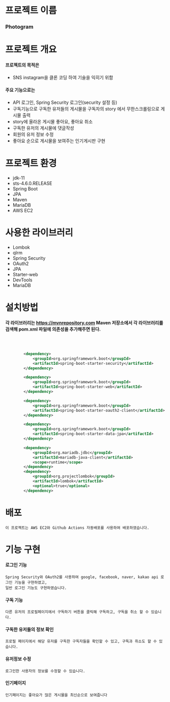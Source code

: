# 프로젝트 이름

### Photogram


# 프로젝트 개요

#### 프로젝트의 목적은 
- SNS instagram을 클론 코딩 하여 기술을 익히기 위함
#### 주요 기능으로는 
- API 로그인, Spring Security 로그인(security 설정 등)
- 구독기능으로 구독한 유저들의 게시물을 구독자의 story 에서 무한스크롤링으로 게시물 출력
- story에 올라온 게시물 좋아요, 좋아요 취소
- 구독한 유저의 게시물에 댓글작성 
- 회원의 유저 정보 수정
- 좋아요 순으로 게시물을 보여주는 인기게시판 구현 

# 프로젝트 환경

- jdk-11
- sts-4.6.0.RELEASE
- Spring Boot
- JPA
- Maven
- MariaDB
- AWS EC2

# 사용한 라이브러리 

- Lombok
- qlrm
- Spring Security
- OAuth2
- JPA
- Starter-web
- DevTools
- MariaDB

# 설치방법

#### 각 라이브러리는 https://mvnrepository.com Maven 저장소에서 각 라이브러리를 검색해 pom.xml 파일에 의존성을 추가해주면 된다.

```xml



		<dependency>
			<groupId>org.springframework.boot</groupId>
			<artifactId>spring-boot-starter-security</artifactId>
		</dependency>

		<dependency>
			<groupId>org.springframework.boot</groupId>
			<artifactId>spring-boot-starter-web</artifactId>
		</dependency>

		<dependency>
			<groupId>org.springframework.boot</groupId>
			<artifactId>spring-boot-starter-oauth2-client</artifactId>
		</dependency>

		<dependency>
			<groupId>org.springframework.boot</groupId>
			<artifactId>spring-boot-starter-data-jpa</artifactId>
		</dependency>

		<dependency>
			<groupId>org.mariadb.jdbc</groupId>
			<artifactId>mariadb-java-client</artifactId>
			<scope>runtime</scope>
		</dependency>
		<dependency>
			<groupId>org.projectlombok</groupId>
			<artifactId>lombok</artifactId>
			<optional>true</optional>
		</dependency>


```

# 배포

	이 프로젝트는 AWS EC2와 Github Actions 자동배포를 사용하여 배포하였습니다. 

# 기능 구현

#### 로그인 기능
	Spring Security와 OAuth2를 사용하여 google, facebook, naver, kakao api 로그인 기능을 구현하였고, 
	일반 로그인 기능도 구현하였습니다. 
#### 구독 기능 
	다른 유저의 프로필페이지에서 구독하기 버튼을 클릭해 구독하고, 구독을 취소 할 수 있습니다. 
#### 구독한 유저들의 정보 확인
	프로필 페이지에서 해당 유저를 구독한 구독자들을 확인할 수 있고, 구독과 취소도 할 수 있습니다. 
#### 유저정보 수정 
	로그인한 사용자의 정보를 수정할 수 있습니다.
#### 인기페이지 
	인기페이지는 좋아요가 많은 게시물을 최신순으로 보여줍니다

